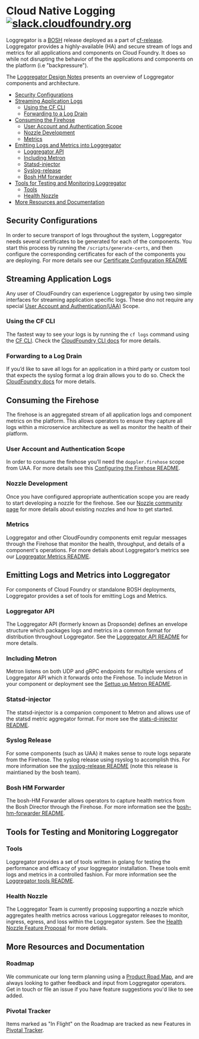 # Cloud Native Logging [![slack.cloudfoundry.org](https://slack.cloudfoundry.org/badge.svg)](https://cloudfoundry.slack.com/archives/loggregator)

Loggregator is a [BOSH](http://bosh.io/) release deployed as a part of [cf-release](https://github.com/cloudfoundry/cf-release). Loggregator provides a highly-available (HA) and secure stream of logs and metrics for all applications and components on Cloud Foundry. It does so while not disrupting the behavior of the the applications and components on the platform (i.e "backpressure").

The [Loggregator Design Notes](docs/loggregator-design.md) presents an overview of Loggregator components and architecture.

* [Security Configurations](#security-configurations)
* [Streaming Application Logs](#streaming-application-logs)
  * [Using the CF CLI](#using-the-cf-cli)
  * [Forwarding to a Log Drain](#forwarding-to-a-log-drain)
* [Consuming the Firehose](#consuming-the-firehose)
  * [User Account and Authentication Scope](#user-account-and-authentication-scope)
  * [Nozzle Development](#nozzle-development)
  * [Metrics](#metrics)
* [Emitting Logs and Metrics into Loggregator](#emitting-logs-and-metrics-into-loggregator)
  * [Loggregator API](#loggregator-api)
  * [Including Metron](#including-metron)
  * [Statsd-injector](#statsd-injector)
  * [Syslog-release](#syslog-release)
  * [Bosh HM forwarder](#bosh-hm-forwarder)
* [Tools for Testing and Monitoring Loggregator](#tools-for-testing-and-monitoring-loggregator)
  * [Tools](#tools)
  * [Health Nozzle](#health-nozzle)
* [More Resources and Documentation](#more-resources-and-documentation)
  
  

## Security Configurations
In order to secure transport of logs throughout the system, Loggregator needs several certificates to be generated for each of the components. You start this process by running the `/scripts/generate-certs`, and then configure the corresponding certificates for each of the components you are deploying. For more details see our [Certificate Configuration README](docs/cert-config.md)

## Streaming Application Logs

Any user of CloudFoundry can experience Loggregator by using two simple interfaces for streaming application specific logs. These dno not require any special [User Account and Authentication(UAA)](https://github.com/cloudfoundry/uaa) Scope. 

### Using the CF CLI 
The fastest way to see your logs is by running the `cf logs` command using the [CF CLI](https://github.com/cloudfoundry/cli). Check the [CloudFoundry CLI docs](http://cli.cloudfoundry.org/en-US/cf/logs.html) for more details. 

### Forwarding to a Log Drain
If you’d like to save all logs for an application in a third party or custom tool that expects the syslog format a log drain allows you to do so. Check the [CloudFoundry docs](https://docs.cloudfoundry.org/devguide/services/log-management.html) for more details. 

## Consuming the Firehose

The firehose is an aggregated stream of all application logs and component metrics on the platform. This allows operators to ensure they capture all logs within a microservice architecture as well as monitor the health of their platform. 

### User Account and Authentication Scope
In order to consume the firehose you’ll need the `doppler.firehose` scope from UAA. For more details see this [Configuring the Firehose README](docs/configuring-firehose.md).

### Nozzle Development
Once you have configured appropriate authentication scope you are ready to start developing a nozzle for the firehose. See our [Nozzle community page](docs/community-nozzles.md) for more details about existing nozzles and how to get started. 

### Metrics

Loggregator and other CloudFoundry components emit regular messages through the Firehose that monitor the health, throughput, and details of a component's operations. For more detials about Loggregator’s metrics see our [Loggregator Metrics README](docs/metric_descriptions.md).

## Emitting Logs and Metrics into Loggregator
For components of Cloud Foundry or standalone BOSH deployments, Loggregator provides a set of tools for emitting Logs and Metrics. 

### Loggregator API
The Loggregator API (formerly known as Dropsonde) defines an envelope structure which packages logs and metrics in a common format for distribution throughout Loggregator. See the [Loggregator API README](https://github.com/cloudfoundry/loggregator-api/README.md) for more details. 

### Including Metron 
Metron listens on both UDP and gRPC endpoints for multiple versions of Loggregator API which it forwards onto the Firehose. To include Metron in your component or deployment see the [Settup up Metron README](src/metron/README.md). 

### Statsd-injector
The statsd-injector is a companion component to Metron and allows use of the statsd metric aggregator format. For more see the [stats-d-injector README](https://github.com/cloudfoundry/statsd-injector/README.md).

### Syslog Release
For some components (such as UAA) it makes sense to route logs separate from the Firehose. The syslog release using rsyslog to accomplish this. For more information see the [syslog-release README](https://github.com/cloudfoundry/syslog-release/README.md) (note this release is maintianed by the bosh team).

### Bosh HM Forwarder
The bosh-HM Forwarder allows operators to capture health metrics from the Bosh Director through the Firehose. For more information see the [bosh-hm-forwarder README](https://github.com/cloudfoundry/bosh-hm-forwarder/README.md). 

## Tools for Testing and Monitoring Loggregator
### Tools
Loggregator provides a set of tools written in golang for testing the performance and efficacy of your loggregator installation. These tools emit logs and metrics in a controlled fashion. For more information see the [Loggregator tools README](docs/loggregator-tools.md). 

### Health Nozzle
The Loggregator Team is currently proposing supporting a nozzle which aggregates health metrics across various Loggregator releases to monitor, ingress, egress, and loss within the Loggregator system. See the [Health Nozzle Feature Proposal](https://docs.google.com/document/d/1rqlSDssaNk7B9TUmHhjUsn1-FeUNX8odslc-T_3ixck/edit) for more detials. 

## More Resources and Documentation
### Roadmap
We communicate our long term planning using a [Product Road Map](https://docs.google.com/spreadsheets/d/1bM1bInPQeC2xLayLsFb0aBuD3_HFNfJj9mEJZygnuWo/edit#gid=0), and are always looking to gather feedback and input from Loggregator operators. Get in touch or file an issue if you have feature suggestions you'd like to see added.

### Pivotal Tracker
Items marked as "In Flight" on the Roadmap are tracked as new Features in [Pivotal Tracker](https://www.pivotaltracker.com/n/projects/993188). 
